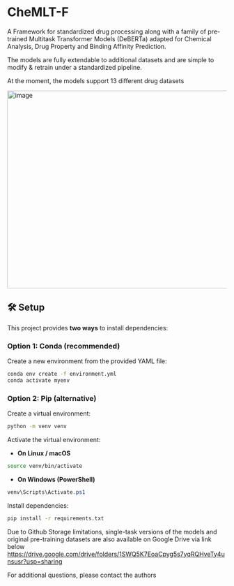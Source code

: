 # CheMLT-F
A Framework for standardized drug processing along with a family of pre-trained Multitask Transformer Models (DeBERTa) adapted for Chemical Analysis, Drug Property and Binding Affinity Prediction.

The models are fully extendable to additional datasets and are simple to modify & retrain under a standardized pipeline.

At the moment, the models support 13 different drug datasets

<img width="732" height="453" alt="image" src="https://github.com/user-attachments/assets/80a25315-04a0-475b-a064-8da07dc7a05f" />

## 🛠️ Setup

This project provides **two ways** to install dependencies:

### Option 1: Conda (recommended)

Create a new environment from the provided YAML file:

```bash
conda env create -f environment.yml
conda activate myenv
```

### Option 2: Pip (alternative)

Create a virtual environment:

```bash
python -m venv venv
```

Activate the virtual environment:

- **On Linux / macOS**
```bash
source venv/bin/activate
```

- **On Windows (PowerShell)**
```powershell
venv\Scripts\Activate.ps1
```

Install dependencies:

```bash
pip install -r requirements.txt
```



Due to Github Storage limitations, single-task versions of the models and original pre-training datasets are also available on Google Drive via link below
https://drive.google.com/drive/folders/1SWQ5K7EoaCpyg5s7yqRQHveTy4unsusr?usp=sharing


For additional questions, please contact the authors
